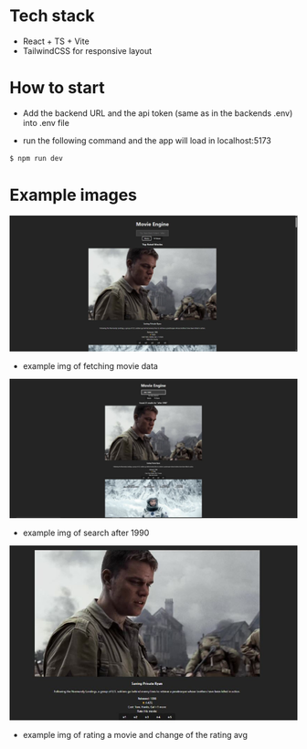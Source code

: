 # Tech stack

- React + TS + Vite
- TailwindCSS for responsive layout

# How to start

- Add the backend URL and the api token (same as in the backends .env) into .env file

- run the following command and the app will load in localhost:5173

```bash
$ npm run dev
```

# Example images

![App Screenshot](./assets/img1.JPG)

- example img of fetching movie data

![App Screenshot](./assets/img2.JPG)

- example img of search after 1990

![App Screenshot](./assets/img3.JPG)

- example img of rating a movie and change of the rating avg